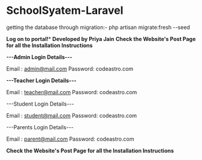 # SchoolSyatem-Laravel

getting the database through migration:-
php artisan migrate:fresh --seed

**Log on to portal!***
**Developed by Priya Jain**
**Check the Website's Post Page for all the Installation Instructions**


**---Admin Login Details---**

Email   : admin@mail.com
Password: codeastro.com

**---Teacher Login Details---**

Email   : teacher@mail.com
Password: codeastro.com

---Student Login Details---

Email   : student@mail.com
Password: codeastro.com

---Parents Login Details---

Email   : parent@mail.com
Password: codeastro.com

**Check the Website's Post Page for all the Installation Instructions**